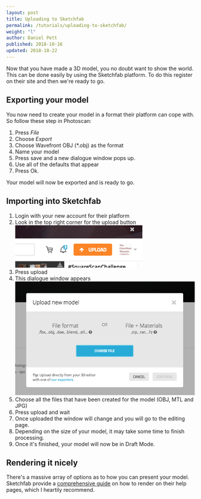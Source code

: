 ```yaml
---
layout: post
title: Uploading to Sketchfab
permalink: /tutorials/uploading-to-sketchfab/
weight: "l"
author: Daniel Pett
published: 2018-10-16
updated: 2018-10-22
---
```


Now that you have made a 3D model, you no doubt want to show the world. This can be done easily by using the Sketchfab platform. To do this register on their site and then we're ready to go.

## Exporting your model

You now need to create your model in a format their platform can cope with. So follow these step in Photoscan:

1. Press *File* 
2. Choose *Export* 
3. Choose Wavefront OBJ (*.obj) as the format
4. Name your model 
5. Press save and a new dialogue window pops up.
6. Use all of the defaults that appear
7. Press Ok.

Your model will now be exported and is ready to go.

## Importing into Sketchfab

1. Login with your new account for their platform
2. Look in the top right corner for the upload button
![The photoscan window](/images/upload.png "Photoscan interface window")
3. Press upload
4. This dialogue window appears 
![The photoscan window](/images/chooserSketchfab.png "Photoscan interface window")
5. Choose all the files that have been created for the model (OBJ, MTL and JPG)
6. Press upload and wait
7. Once uploaded the window will change and you will go to the editing page. 
8. Depending on the size of your model, it may take some time to finish processing. 
9. Once it's finished, your model will now be in Draft Mode.

## Rendering it nicely

There's a massive array of options as to how you can present your model. Sketchfab provide a [comprehensive guide](https://help.sketchfab.com/hc/en-us/categories/200161407-Editing) on how to render on their help pages, which I heartily recommend. 
